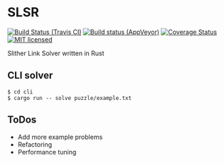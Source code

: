 # SLSR

[![Build Status (Travis CI)](https://travis-ci.org/gifnksm/SLSR.png?branch=master)](https://travis-ci.org/gifnksm/SLSR)
[![Build status (AppVeyor)](https://ci.appveyor.com/api/projects/status/p0nudt9624xhcefo?svg=true)](https://ci.appveyor.com/project/gifnksm/slsr)
[![Coverage Status](https://coveralls.io/repos/gifnksm/SLSR/badge.svg?branch=master&service=github)](https://coveralls.io/github/gifnksm/SLSR?branch=master)
[![MIT licensed](https://img.shields.io/badge/license-MIT-blue.svg)](./LICENSE)

Slither Link Solver written in Rust

## CLI solver

```
$ cd cli
$ cargo run -- solve puzzle/example.txt
```

## ToDos

  * Add more example problems
  * Refactoring
  * Performance tuning
